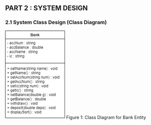 ## PART 2 : SYSTEM DESIGN ##
### 2.1 System Class Design (Class Diagram) ###

<img title="Class Diagrame" src="../Images/classdiagram.png">
Figure 1: Class Diagram for Bank Entity

